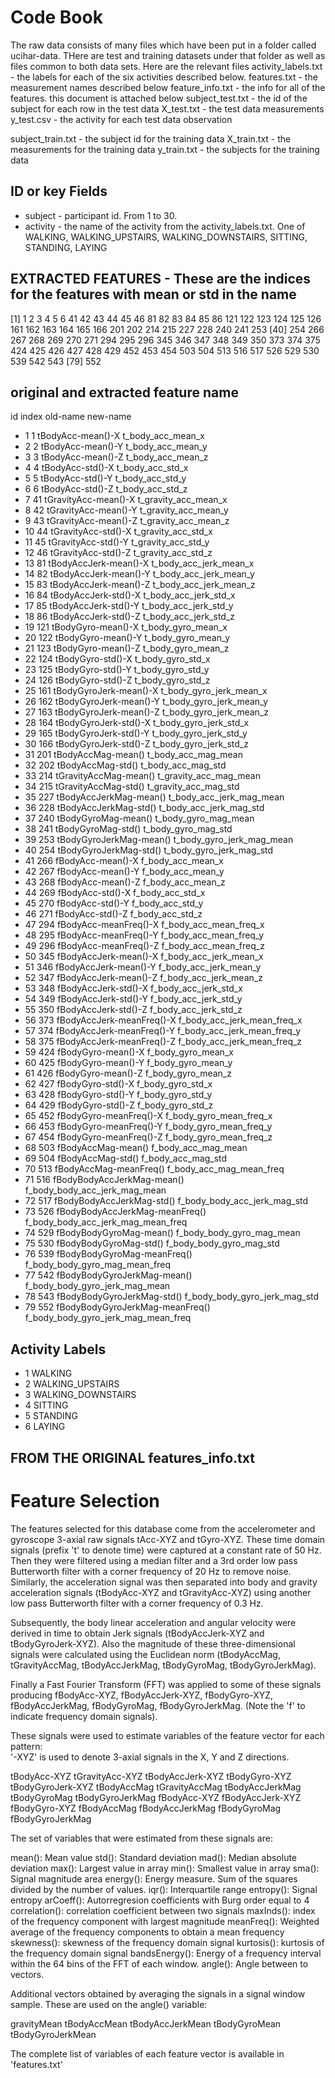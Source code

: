 # Code Book
The raw data consists of many files which have been put in a folder called ucihar-data. THere are test and training datasets under that folder as well as 
files common to both data sets. Here are the relevant files
activity_labels.txt  - the labels for each of the six activities described below.
features.txt         - the measurement names described below
feature_info.txt     - the info for all of the features. this document is attached below
subject_test.txt     - the id of the subject for each row in the test data
X_test.txt           - the test data measurements
y_test.csv           - the activity for each test data observation

subject_train.txt    - the subject id for the training data
X_train.txt          - the measurements for the training data
y_train.txt          - the subjects for the training data

## ID or key Fields

* subject - participant id. From 1 to 30.
* activity - the name of the activity from the activity_labels.txt. One of WALKING, WALKING_UPSTAIRS, WALKING_DOWNSTAIRS, SITTING, STANDING, LAYING

## EXTRACTED FEATURES - These are the indices for the features with mean or std in the name

 [1]   1   2   3   4   5   6  41  42  43  44  45  46  81  82  83  84  85  86 121 122 123 124 125 126 161 162 163 164 165 166 201 202 214 215 227 228 240 241 253
[40] 254 266 267 268 269 270 271 294 295 296 345 346 347 348 349 350 373 374 375 424 425 426 427 428 429 452 453 454 503 504 513 516 517 526 529 530 539 542 543
[79] 552

## original and extracted feature name
  id   index old-name                          new-name                             
* 1    1     tBodyAcc-mean()-X                 t_body_acc_mean_x                   
* 2    2     tBodyAcc-mean()-Y                 t_body_acc_mean_y                   
* 3    3     tBodyAcc-mean()-Z                 t_body_acc_mean_z                   
* 4    4     tBodyAcc-std()-X                  t_body_acc_std_x                    
* 5    5     tBodyAcc-std()-Y                  t_body_acc_std_y                    
* 6    6     tBodyAcc-std()-Z                  t_body_acc_std_z                    
* 7    41    tGravityAcc-mean()-X              t_gravity_acc_mean_x                
* 8    42    tGravityAcc-mean()-Y              t_gravity_acc_mean_y                
* 9    43    tGravityAcc-mean()-Z              t_gravity_acc_mean_z                
* 10   44    tGravityAcc-std()-X               t_gravity_acc_std_x                 
* 11   45    tGravityAcc-std()-Y               t_gravity_acc_std_y                 
* 12   46    tGravityAcc-std()-Z               t_gravity_acc_std_z                 
* 13   81    tBodyAccJerk-mean()-X             t_body_acc_jerk_mean_x              
* 14   82    tBodyAccJerk-mean()-Y             t_body_acc_jerk_mean_y              
* 15   83    tBodyAccJerk-mean()-Z             t_body_acc_jerk_mean_z              
* 16   84    tBodyAccJerk-std()-X              t_body_acc_jerk_std_x               
* 17   85    tBodyAccJerk-std()-Y              t_body_acc_jerk_std_y               
* 18   86    tBodyAccJerk-std()-Z              t_body_acc_jerk_std_z               
* 19   121   tBodyGyro-mean()-X                t_body_gyro_mean_x                  
* 20   122   tBodyGyro-mean()-Y                t_body_gyro_mean_y                  
* 21   123   tBodyGyro-mean()-Z                t_body_gyro_mean_z                  
* 22   124   tBodyGyro-std()-X                 t_body_gyro_std_x                   
* 23   125   tBodyGyro-std()-Y                 t_body_gyro_std_y                   
* 24   126   tBodyGyro-std()-Z                 t_body_gyro_std_z                   
* 25   161   tBodyGyroJerk-mean()-X            t_body_gyro_jerk_mean_x             
* 26   162   tBodyGyroJerk-mean()-Y            t_body_gyro_jerk_mean_y             
* 27   163   tBodyGyroJerk-mean()-Z            t_body_gyro_jerk_mean_z             
* 28   164   tBodyGyroJerk-std()-X             t_body_gyro_jerk_std_x              
* 29   165   tBodyGyroJerk-std()-Y             t_body_gyro_jerk_std_y              
* 30   166   tBodyGyroJerk-std()-Z             t_body_gyro_jerk_std_z              
* 31   201   tBodyAccMag-mean()                t_body_acc_mag_mean                 
* 32   202   tBodyAccMag-std()                 t_body_acc_mag_std                  
* 33   214   tGravityAccMag-mean()             t_gravity_acc_mag_mean              
* 34   215   tGravityAccMag-std()              t_gravity_acc_mag_std               
* 35   227   tBodyAccJerkMag-mean()            t_body_acc_jerk_mag_mean            
* 36   228   tBodyAccJerkMag-std()             t_body_acc_jerk_mag_std             
* 37   240   tBodyGyroMag-mean()               t_body_gyro_mag_mean                
* 38   241   tBodyGyroMag-std()                t_body_gyro_mag_std                 
* 39   253   tBodyGyroJerkMag-mean()           t_body_gyro_jerk_mag_mean           
* 40   254   tBodyGyroJerkMag-std()            t_body_gyro_jerk_mag_std            
* 41   266   fBodyAcc-mean()-X                 f_body_acc_mean_x                   
* 42   267   fBodyAcc-mean()-Y                 f_body_acc_mean_y                   
* 43   268   fBodyAcc-mean()-Z                 f_body_acc_mean_z                   
* 44   269   fBodyAcc-std()-X                  f_body_acc_std_x                    
* 45   270   fBodyAcc-std()-Y                  f_body_acc_std_y                    
* 46   271   fBodyAcc-std()-Z                  f_body_acc_std_z                    
* 47   294   fBodyAcc-meanFreq()-X             f_body_acc_mean_freq_x              
* 48   295   fBodyAcc-meanFreq()-Y             f_body_acc_mean_freq_y              
* 49   296   fBodyAcc-meanFreq()-Z             f_body_acc_mean_freq_z              
* 50   345   fBodyAccJerk-mean()-X             f_body_acc_jerk_mean_x              
* 51   346   fBodyAccJerk-mean()-Y             f_body_acc_jerk_mean_y              
* 52   347   fBodyAccJerk-mean()-Z             f_body_acc_jerk_mean_z              
* 53   348   fBodyAccJerk-std()-X              f_body_acc_jerk_std_x               
* 54   349   fBodyAccJerk-std()-Y              f_body_acc_jerk_std_y               
* 55   350   fBodyAccJerk-std()-Z              f_body_acc_jerk_std_z               
* 56   373   fBodyAccJerk-meanFreq()-X         f_body_acc_jerk_mean_freq_x         
* 57   374   fBodyAccJerk-meanFreq()-Y         f_body_acc_jerk_mean_freq_y         
* 58   375   fBodyAccJerk-meanFreq()-Z         f_body_acc_jerk_mean_freq_z         
* 59   424   fBodyGyro-mean()-X                f_body_gyro_mean_x                  
* 60   425   fBodyGyro-mean()-Y                f_body_gyro_mean_y                  
* 61   426   fBodyGyro-mean()-Z                f_body_gyro_mean_z                  
* 62   427   fBodyGyro-std()-X                 f_body_gyro_std_x                   
* 63   428   fBodyGyro-std()-Y                 f_body_gyro_std_y                   
* 64   429   fBodyGyro-std()-Z                 f_body_gyro_std_z                   
* 65   452   fBodyGyro-meanFreq()-X            f_body_gyro_mean_freq_x             
* 66   453   fBodyGyro-meanFreq()-Y            f_body_gyro_mean_freq_y             
* 67   454   fBodyGyro-meanFreq()-Z            f_body_gyro_mean_freq_z             
* 68   503   fBodyAccMag-mean()                f_body_acc_mag_mean                 
* 69   504   fBodyAccMag-std()                 f_body_acc_mag_std                  
* 70   513   fBodyAccMag-meanFreq()            f_body_acc_mag_mean_freq            
* 71   516   fBodyBodyAccJerkMag-mean()        f_body_body_acc_jerk_mag_mean       
* 72   517   fBodyBodyAccJerkMag-std()         f_body_body_acc_jerk_mag_std        
* 73   526   fBodyBodyAccJerkMag-meanFreq()    f_body_body_acc_jerk_mag_mean_freq  
* 74   529   fBodyBodyGyroMag-mean()           f_body_body_gyro_mag_mean           
* 75   530   fBodyBodyGyroMag-std()            f_body_body_gyro_mag_std            
* 76   539   fBodyBodyGyroMag-meanFreq()       f_body_body_gyro_mag_mean_freq      
* 77   542   fBodyBodyGyroJerkMag-mean()       f_body_body_gyro_jerk_mag_mean      
* 78   543   fBodyBodyGyroJerkMag-std()        f_body_body_gyro_jerk_mag_std       
* 79   552   fBodyBodyGyroJerkMag-meanFreq()   f_body_body_gyro_jerk_mag_mean_freq
## Activity Labels

* 1 WALKING
* 2 WALKING_UPSTAIRS
* 3 WALKING_DOWNSTAIRS
* 4 SITTING
* 5 STANDING
* 6 LAYING

## FROM THE ORIGINAL features_info.txt
Feature Selection 
=================

The features selected for this database come from the accelerometer and gyroscope 3-axial raw signals tAcc-XYZ and tGyro-XYZ. These time domain signals (prefix 't' to denote time) were captured at a constant rate of 50 Hz. Then they were filtered using a median filter and a 3rd order low pass Butterworth filter with a corner frequency of 20 Hz to remove noise. Similarly, the acceleration signal was then separated into body and gravity acceleration signals (tBodyAcc-XYZ and tGravityAcc-XYZ) using another low pass Butterworth filter with a corner frequency of 0.3 Hz. 

Subsequently, the body linear acceleration and angular velocity were derived in time to obtain Jerk signals (tBodyAccJerk-XYZ and tBodyGyroJerk-XYZ). Also the magnitude of these three-dimensional signals were calculated using the Euclidean norm (tBodyAccMag, tGravityAccMag, tBodyAccJerkMag, tBodyGyroMag, tBodyGyroJerkMag). 

Finally a Fast Fourier Transform (FFT) was applied to some of these signals producing fBodyAcc-XYZ, fBodyAccJerk-XYZ, fBodyGyro-XYZ, fBodyAccJerkMag, fBodyGyroMag, fBodyGyroJerkMag. (Note the 'f' to indicate frequency domain signals). 

These signals were used to estimate variables of the feature vector for each pattern:  
'-XYZ' is used to denote 3-axial signals in the X, Y and Z directions.

tBodyAcc-XYZ
tGravityAcc-XYZ
tBodyAccJerk-XYZ
tBodyGyro-XYZ
tBodyGyroJerk-XYZ
tBodyAccMag
tGravityAccMag
tBodyAccJerkMag
tBodyGyroMag
tBodyGyroJerkMag
fBodyAcc-XYZ
fBodyAccJerk-XYZ
fBodyGyro-XYZ
fBodyAccMag
fBodyAccJerkMag
fBodyGyroMag
fBodyGyroJerkMag

The set of variables that were estimated from these signals are: 

mean(): Mean value
std(): Standard deviation
mad(): Median absolute deviation 
max(): Largest value in array
min(): Smallest value in array
sma(): Signal magnitude area
energy(): Energy measure. Sum of the squares divided by the number of values. 
iqr(): Interquartile range 
entropy(): Signal entropy
arCoeff(): Autorregresion coefficients with Burg order equal to 4
correlation(): correlation coefficient between two signals
maxInds(): index of the frequency component with largest magnitude
meanFreq(): Weighted average of the frequency components to obtain a mean frequency
skewness(): skewness of the frequency domain signal 
kurtosis(): kurtosis of the frequency domain signal 
bandsEnergy(): Energy of a frequency interval within the 64 bins of the FFT of each window.
angle(): Angle between to vectors.

Additional vectors obtained by averaging the signals in a signal window sample. These are used on the angle() variable:

gravityMean
tBodyAccMean
tBodyAccJerkMean
tBodyGyroMean
tBodyGyroJerkMean

The complete list of variables of each feature vector is available in 'features.txt'
